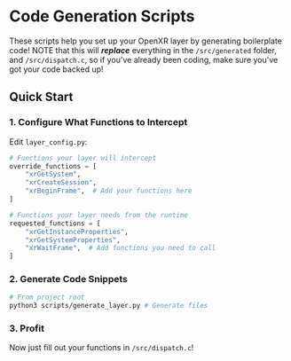 # Code Generation Scripts

These scripts help you set up your OpenXR layer by generating boilerplate code! NOTE that this will **_replace_** everything in the `/src/generated` folder, and `/src/dispatch.c`, so if you've already been coding, make sure you've got your code backed up!

## Quick Start

### 1. Configure What Functions to Intercept

Edit `layer_config.py`:

```python
# Functions your layer will intercept
override_functions = [
    "xrGetSystem",
    "xrCreateSession",
    "xrBeginFrame",  # Add your functions here
]

# Functions your layer needs from the runtime
requested_functions = [
    "xrGetInstanceProperties",
    "xrGetSystemProperties",
    "xrWaitFrame",  # Add functions you need to call
]
```

### 2. Generate Code Snippets

```bash
# From project root
python3 scripts/generate_layer.py # Generate files
```

### 3. Profit

Now just fill out your functions in `/src/dispatch.c`!